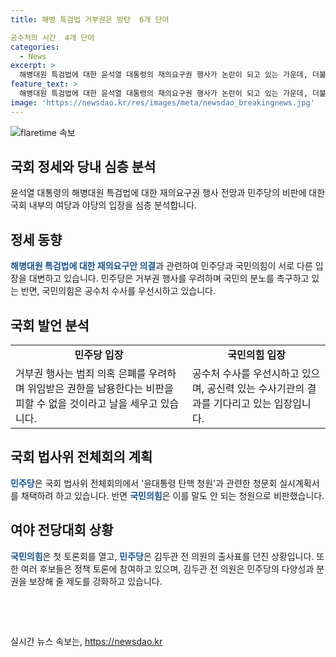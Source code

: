 ```yaml
---
title: 해병 특검법 거부권은 방탄  6개 단어

공수처의 시간  4개 단어
categories:
  - News
excerpt: >
  해병대원 특검법에 대한 윤석열 대통령의 재의요구권 행사가 논란이 되고 있는 가운데, 더불어민주당은 국민의 분노에 불을 지르는 행위라며 비판했습니다. 거부권 행사는 범죄 의혹을 덮기 위한 것으로 지적했으며, 국민의힘은 공수처 수사 결과를 기다린다는 입장을 밝혔습니다. 이어 민주당은 윤대통령 탄핵 청원에 관한 청문회 실시 계획을 발의할 예정이고, 국민의힘은 이를 코미디라고 반박하고 있습니다. 국민의힘과 더불어민주당은 전당대회를 앞두고 여론전을 벌이고 있으며, 이재명 전 대표가 연임 도전을 공식 선언할 예정이라고 합니다.
feature_text: >
  해병대원 특검법에 대한 윤석열 대통령의 재의요구권 행사가 논란이 되고 있는 가운데, 더불어민주당은 국민의 분노에 불을 지르는 행위라며 비판했습니다. 거부권 행사는 범죄 의혹을 덮기 위한 것으로 지적했으며, 국민의힘은 공수처 수사 결과를 기다린다는 입장을 밝혔습니다. 이어 민주당은 윤대통령 탄핵 청원에 관한 청문회 실시 계획을 발의할 예정이고, 국민의힘은 이를 코미디라고 반박하고 있습니다. 국민의힘과 더불어민주당은 전당대회를 앞두고 여론전을 벌이고 있으며, 이재명 전 대표가 연임 도전을 공식 선언할 예정이라고 합니다.
image: 'https://newsdao.kr/res/images/meta/newsdao_breakingnews.jpg'
---
```


<p><img src="https://newsdao.kr/res/images/meta/newsdao_breakingnews.jpg" alt="flaretime 속보" /></p>

<h2>국회 정세와 당내 심층 분석</h2>

<p data-ke-size="size16">윤석열 대통령의 해병대원 특검법에 대한 재의요구권 행사 전망과 민주당의 비판에 대한 국회 내부의 여당과 야당의 입장을 심층 분석합니다.</p>

<h2 data-ke-size="size26">정세 동향</h2>

<p><b><span style="color: #1a5490;">해병대원 특검법에 대한 재의요구안 의결</span></b>과 관련하여 민주당과 국민의힘이 서로 다른 입장을 대변하고 있습니다. 민주당은 거부권 행사를 우려하며 국민의 분노를 촉구하고 있는 반면, 국민의힘은 공수처 수사를 우선시하고 있습니다.</p>

<h2 data-ke-size="size26">국회 발언 분석</h2>

<table>
    <tr>
        <td style="text-align: center; height: 17px;"><b>민주당 입장</b></td>
        <td style="text-align: center; height: 17px;"><b>국민의힘 입장</b></td>
    </tr>
    <tr>
        <td>거부권 행사는 범죄 의혹 은폐를 우려하며 위임받은 권한을 남용한다는 비판을 피할 수 없을 것이라고 날을 세우고 있습니다.</td>
        <td>공수처 수사를 우선시하고 있으며, 공신력 있는 수사기관의 결과를 기다리고 있는 입장입니다.</td>
    </tr>
</table>

<h2 data-ke-size="size26">국회 법사위 전체회의 계획</h2>

<p><b><span style="color: #1a5490;">민주당</span></b>은 국회 법사위 전체회의에서 '윤대통령 탄핵 청원'과 관련한 청문회 실시계획서를 채택하려 하고 있습니다. 반면 <b><span style="color: #1a5490;">국민의힘</span></b>은 이를 말도 안 되는 청원으로 비판했습니다.</p>

<h2 data-ke-size="size26">여야 전당대회 상황</h2>

<p><b><span style="color: #1a5490;">국민의힘</span></b>은 첫 토론회를 열고, <b><span style="color: #1a5490;">민주당</span></b>은 김두관 전 의원의 출사표를 던진 상황입니다. 또한 여러 후보들은 정책 토론에 참여하고 있으며, 김두관 전 의원은 민주당의 다양성과 분권을 보장해 줄 제도를 강화하고 있습니다.</p>

<p data-ke-size="size16">&nbsp;</p>

<p data-ke-size="size16">&nbsp;</p>
실시간 뉴스 속보는, <a href="https://newsdao.kr" rel="dofollow">https://newsdao.kr</a>


